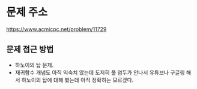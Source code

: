 # 문제 주소 
https://www.acmicpc.net/problem/11729

## 문제 접근 방법 
- 하노이의 탑 문제.
- 재귀함수 개념도 아직 익숙치 않는데 도저히 풀 염두가 안나서 유튜브나 구글링 해서 하노이의 탑에 대해 봤는데 아직 정확히는 모르겠다. 
